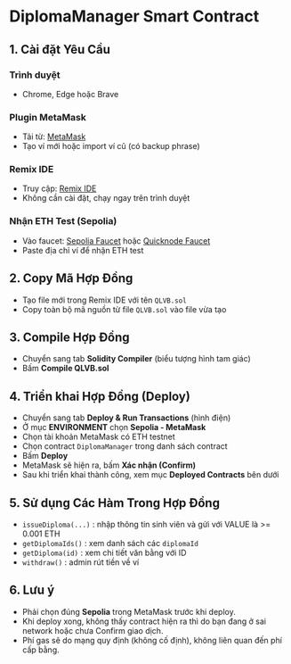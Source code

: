 # DiplomaManager Smart Contract

## 1. Cài đặt Yêu Cầu

### Trình duyệt
- Chrome, Edge hoặc Brave

### Plugin MetaMask
- Tải từ: [MetaMask](https://metamask.io/)
- Tạo ví mới hoặc import ví cũ (có backup phrase)

### Remix IDE
- Truy cập: [Remix IDE](https://remix.ethereum.org)
- Không cần cài đặt, chạy ngay trên trình duyệt

### Nhận ETH Test (Sepolia)
- Vào faucet: [Sepolia Faucet](https://sepoliafaucet.com/) hoặc [Quicknode Faucet](https://faucet.quicknode.com/)
- Paste địa chỉ ví để nhận ETH test

## 2. Copy Mã Hợp Đồng

- Tạo file mới trong Remix IDE với tên `QLVB.sol`
- Copy toàn bộ mã nguồn từ file `QLVB.sol` vào file vừa tạo

## 3. Compile Hợp Đồng

- Chuyển sang tab **Solidity Compiler** (biểu tượng hình tam giác)
- Bấm **Compile QLVB.sol**

## 4. Triển khai Hợp Đồng (Deploy)

- Chuyển sang tab **Deploy & Run Transactions** (hình điện)
- Ở mục **ENVIRONMENT** chọn **Sepolia  - MetaMask**
- Chọn tài khoản MetaMask có ETH testnet
- Chọn contract `DiplomaManager` trong danh sách contract
- Bấm **Deploy**
- MetaMask sẽ hiện ra, bấm **Xác nhận (Confirm)**
- Sau khi triển khai thành công, xem mục **Deployed Contracts** bên dưới

## 5. Sử dụng Các Hàm Trong Hợp Đồng

- `issueDiploma(...)`  : nhập thông tin sinh viên và gửi với VALUE là >= 0.001 ETH
- `getDiplomaIds()`    : xem danh sách các `diplomaId`
- `getDiploma(id)`     : xem chi tiết văn bằng với ID
- `withdraw()`         : admin rút tiền về ví

## 6. Lưu ý

- Phải chọn đúng **Sepolia** trong MetaMask trước khi deploy.
- Khi deploy xong, không thấy contract hiện ra thì do bạn đang ở sai network hoặc chưa Confirm giao dịch.
- Phí gas sẽ do mạng quy định (không cố định), không liên quan đến phí cấp bằng.
